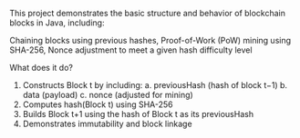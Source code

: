 This project demonstrates the basic structure and behavior of blockchain blocks in Java, including:

Chaining blocks using previous hashes, Proof-of-Work (PoW) mining using SHA-256, Nonce adjustment to meet a given hash difficulty level

What does it do?
1. Constructs Block t by including:
a. previousHash (hash of block t−1)
b. data (payload)
c. nonce (adjusted for mining)
2. Computes hash(Block t) using SHA-256
3. Builds Block t+1 using the hash of Block t as its previousHash
4. Demonstrates immutability and block linkage
